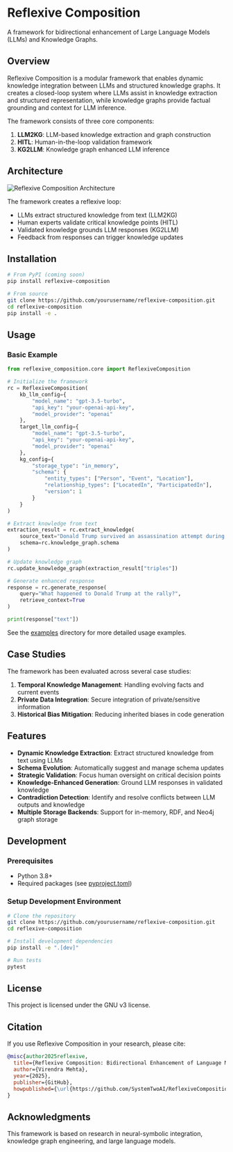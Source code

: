# Reflexive Composition

A framework for bidirectional enhancement of Large Language Models (LLMs) and Knowledge Graphs.

## Overview

Reflexive Composition is a modular framework that enables dynamic knowledge integration between LLMs and structured knowledge graphs. It creates a closed-loop system where LLMs assist in knowledge extraction and structured representation, while knowledge graphs provide factual grounding and context for LLM inference.

The framework consists of three core components:

1. **LLM2KG**: LLM-based knowledge extraction and graph construction
2. **HITL**: Human-in-the-loop validation framework
3. **KG2LLM**: Knowledge graph enhanced LLM inference

## Architecture

![Reflexive Composition Architecture](docs/images/architecture.png)

The framework creates a reflexive loop:
- LLMs extract structured knowledge from text (LLM2KG)
- Human experts validate critical knowledge points (HITL)
- Validated knowledge grounds LLM responses (KG2LLM)
- Feedback from responses can trigger knowledge updates

## Installation

```bash
# From PyPI (coming soon)
pip install reflexive-composition

# From source
git clone https://github.com/yourusername/reflexive-composition.git
cd reflexive-composition
pip install -e .
```

## Usage

### Basic Example

```python
from reflexive_composition.core import ReflexiveComposition

# Initialize the framework
rc = ReflexiveComposition(
    kb_llm_config={
        "model_name": "gpt-3.5-turbo",
        "api_key": "your-openai-api-key",
        "model_provider": "openai"
    },
    target_llm_config={
        "model_name": "gpt-3.5-turbo",
        "api_key": "your-openai-api-key",
        "model_provider": "openai"
    },
    kg_config={
        "storage_type": "in_memory",
        "schema": {
            "entity_types": ["Person", "Event", "Location"],
            "relationship_types": ["LocatedIn", "ParticipatedIn"],
            "version": 1
        }
    }
)

# Extract knowledge from text
extraction_result = rc.extract_knowledge(
    source_text="Donald Trump survived an assassination attempt during a rally in Butler, Pennsylvania on July 13, 2024.",
    schema=rc.knowledge_graph.schema
)

# Update knowledge graph
rc.update_knowledge_graph(extraction_result["triples"])

# Generate enhanced response
response = rc.generate_response(
    query="What happened to Donald Trump at the rally?",
    retrieve_context=True
)

print(response["text"])
```

See the [examples](examples/) directory for more detailed usage examples.

## Case Studies

The framework has been evaluated across several case studies:

1. **Temporal Knowledge Management**: Handling evolving facts and current events
2. **Private Data Integration**: Secure integration of private/sensitive information
3. **Historical Bias Mitigation**: Reducing inherited biases in code generation

## Features

- **Dynamic Knowledge Extraction**: Extract structured knowledge from text using LLMs
- **Schema Evolution**: Automatically suggest and manage schema updates
- **Strategic Validation**: Focus human oversight on critical decision points
- **Knowledge-Enhanced Generation**: Ground LLM responses in validated knowledge
- **Contradiction Detection**: Identify and resolve conflicts between LLM outputs and knowledge
- **Multiple Storage Backends**: Support for in-memory, RDF, and Neo4j graph storage

## Development

### Prerequisites

- Python 3.8+
- Required packages (see [pyproject.toml](pyproject.toml))

### Setup Development Environment

```bash
# Clone the repository
git clone https://github.com/yourusername/reflexive-composition.git
cd reflexive-composition

# Install development dependencies
pip install -e ".[dev]"

# Run tests
pytest
```

## License

This project is licensed under the GNU v3 license.

## Citation

If you use Reflexive Composition in your research, please cite:

```bibtex
@misc{author2025reflexive,
  title={Reflexive Composition: Bidirectional Enhancement of Language Models and Knowledge Graphs},
  author={Virendra Mehta},
  year={2025},
  publisher={GitHub},
  howpublished={\url{https://github.com/SystemTwoAI/ReflexiveComposition}}
}
```

## Acknowledgments

This framework is based on research in neural-symbolic integration, knowledge graph engineering, and large language models.